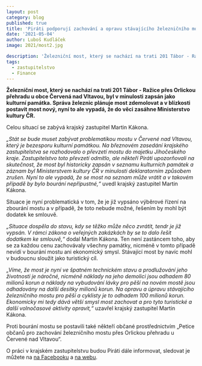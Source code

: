 ```yaml
---
layout: post
category: blog
published: true
title: 'Piráti podporují zachování a opravu stávajícího železničního mostu přes Orlickou přehradu, jde o technickou památku, která by mohla být turistickým cílem'
date: '2021-05-04'
author: Luboš Kudláček
image: 2021/most2.jpg

description: 'Železniční most, který se nachází na trati 201 Tábor - Ražice přes Orlickou přehradu u obce Červená nad Vltavou, byl v minulosti zapsán jako kulturní památka. Správa železnic plánuje most zdemolovat a v blízkosti postavit most nový, nyní to ale vypadá, že do věci zasáhne Ministerstvo kultury ČR.'
tags:
  - zastupitelstvo
  - Finance
---
```

**Železniční most, který se nachází na trati 201 Tábor - Ražice přes Orlickou přehradu u obce Červená nad Vltavou, 
byl v minulosti zapsán jako kulturní památka. Správa železnic plánuje most zdemolovat a v blízkosti postavit most nový, 
nyní to ale vypadá, že do věci zasáhne Ministerstvo kultury ČR.** 

Celou situací se zabývá krajský zastupitel Martin Kákona.

*„Stát se bude muset zabývat problematikou mostu v Červené nad Vltavou, který je bezesporu kulturní památkou. 
Na březnovém zasedání krajského zastupitelstva se rozhodovalo o převzetí mostu do majetku Jihočeského kraje. Zastupitelstvo toto 
převzetí odmítlo, ale někteří Piráti upozorňovali na skutečnost, že most byl historicky zapsán v seznamu kulturních památek a záznam 
byl Ministerstvem kultury ČR v minulosti deklaratorním způsobem zrušen. Nyní to ale vypadá, že se most na seznam může vrátit a v takovém 
případě by bylo bourání nepřípustné,“* uvedl krajský zastupitel Martin Kákona.

Situace je nyní problematická v tom, že je již vypsáno výběrové řízení na zbourání mostu a v případě, že toto nebude možné, řešením by mohl 
být dodatek ke smlouvě.

*„Situace dospěla do stavu, kdy se těžko může něco zvrátit, tendr je již vypsán. V rámci zákona o veřejných zakázkách by se to dalo řešit 
dodatkem ke smlouvě,“* dodal Martin Kákona. Ten není zastáncem toho, aby se za každou cenu zachovávaly všechny památky, nicméně v tomto 
případě nevidí v bourání mostu ani ekonomický smysl. Stávající most by navíc mohl v budoucnu sloužit jako turistický cíl.

*„Víme, že most je nyní ve špatném technickém stavu a prodlužování jeho životnosti je náročné, nicméně náklady na jeho demolici jsou odhadem 
80 milionů korun a náklady na vybudování lávky pro pěší na novém mostě jsou odhadovány na další desítky milionů korun. Na opravu a úpravu 
stávajícího železničního mostu pro pěší a cyklisty je to odhadem 100 milionů korun. Ekonomicky mi tedy dává větší smysl most zachovat a pro 
tyto turistické a další volnočasové aktivity opravit,“* uzavřel krajský zastupitel Martin Kákona.

Proti bourání mostu se postavili také někteří občané prostřednictvím „Petice občanů pro zachování železničního mostu přes Orlickou přehradu 
u Červené nad Vltavou“.

O práci v krajském zastupitelstvu budou Piráti dále informovat, sledovat je můžete na [na Facebooku](https://www.facebook.com/pirati.jck) a 
[na webu](https://jihocesky.pirati.cz/).